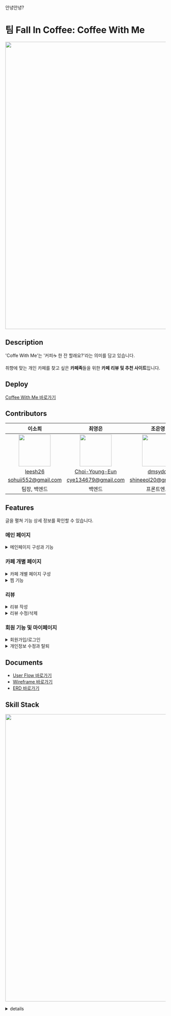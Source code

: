 안녕안녕?
# 팀 Fall In Coffee: Coffee With Me
<img src='https://user-images.githubusercontent.com/74662808/194247120-a537d752-2d1f-4aaf-840d-dbf00adfc5d0.png' height=px width=900>
   

## **Description**
'Coffe With Me'는 '커피☕ 한 잔 할래요?'라는 의미를 담고 있습니다. 

취향에 맞는 개인 카페를 찾고 싶은 **카페족**들을 위한 **카페 리뷰 및 추천 사이트**입니다.  

## **Deploy**  
[Coffee With Me 바로가기](https://www.coffeewithme.ml) 

## **Contributors**
이소희|최영은|조은영|홍성아
:-:|:-:|:-:|:-:
<img src='https://user-images.githubusercontent.com/74662808/194837822-279da46f-8869-4b1c-8400-2350ff3b8b4e.png' height=100 width=100px></img>|<img src='https://user-images.githubusercontent.com/74662808/194837841-53ec4f99-5f8d-4e22-84af-63da5770ab70.png' height=100 width=100px></img>|<img src='https://user-images.githubusercontent.com/74662808/194837870-164664a9-348c-49b9-bc46-f2fad26c7120.jpg' height=100 width=100px></img>|<img src='https://user-images.githubusercontent.com/74662808/194837889-9eacd0bb-2b88-4e3b-9418-f1e26647d2eb.jpg' height=100 width=100px></img>
[leesh26](https://github.com/leesh26)|[Choi-Young-Eun](https://github.com/Choi-Young-Eun)|[dmsyddl](https://github.com/dmsyddl)|[hongseonga](https://github.com/hongseonga)
sohuii552@gmail.com|cye134679@gmail.com |shineeol20@gmail.com|girl0930h@gmail.com  
팀장, 백엔드|백엔드|프론트엔드|프론트엔드  

## **Features**  
글을 펼쳐 기능 상세 정보를 확인할 수 있습니다.
### **메인 페이지**
<details> <summary> 메인페이지 구성과 기능 </summary>  
    스크롤을 통해 등록된 개인 카페들을 간단히 조회할 수 있습니다.  
     클릭시 카페별 상세 페이지로 이동합니다. 필터 기능으로 테마에 맞는 카페를 찾을 수 있으며, 검색창에 키워드를 입력하면 기본적으로 카페명으로 검색이 가능하고 키워드 앞에 '-'를 붙여 검색하면 태그로 검색이 가능합니다.
      <img src='https://user-images.githubusercontent.com/74662808/194853729-03c035f4-fd11-4956-b03e-693132e35c42.gif' height=px width=600></img>
  </details>  

### **카페 개별 페이지**
<details> <summary> 카페 개별 페이지 구성 </summary>  
    개별 페이지에서는 카페별 상세 정보와 해당 카페에 달린 리뷰, 메뉴를 확인할 수 있습니다. 리뷰에 달린 사진들을 갤러리 형식으로 확인할 수 있습니다.  
      <img src='https://user-images.githubusercontent.com/74662808/194859128-5bcf1291-0732-467f-9238-df71b3f1928f.gif' height=px width=600></img> 
</details>  
<details> <summary> 찜 기능 </summary>  
    상세 페이지에서 카페명 옆의 💚(하트)버튼을 누르면 카페를 찜할 수 있습니다. 찜한 카페는 마이페이지에서 확인할 수 있습니다.  
      <img src='https://user-images.githubusercontent.com/74662808/194860694-a7780cd0-3c0a-4721-9c9c-3e35cbc746b8.gif' height=px width=600></img> 
  </details>  

### **리뷰** 
<details> <summary> 리뷰 작성 </summary>
    회원에 한해 리뷰를 남길 수 있습니다. 사진, 별점, 태그, 한줄평을 입력해 리뷰를 작성합니다. 자신이 작성한 리뷰는 마이페이지에서 확인할 수 있습니다.   
      <img src='https://user-images.githubusercontent.com/74662808/194883183-34ef660e-a2c0-45e8-b838-d23972b2c901.gif' height=px width=600></img>
  </details>
 
  <details> <summary> 리뷰 수정/삭제 </summary>
    작성자 본인에 한해 마이페이지에서 작성한 리뷰를 수정하고 삭제할 수 있습니다.  
      <img src='https://user-images.githubusercontent.com/74662808/194912684-8fecbdc6-b10d-4a6b-aad2-40dcc86c3e5f.gif' height=px width=600></img> 
  </details>
  

### **회원 기능 및 마이페이지** 
<details> <summary> 회원가입/로그인 </summary>
    이름과 이메일, 비밀번호 등 개인 정보를 입력해 회원가입 할 수 있습니다. 유효성 검증에 통과하면 회원가입이 완료되며 로그인 페이지에서 로그인 할 수 있습니다. 로그인에 성공하면 회원 전용 서비스(리뷰, 찜)를 사용할 수 있습니다.   
      <img src='https://user-images.githubusercontent.com/74662808/194845562-1e6a811a-6cda-467e-84cd-3ab525aab6b0.gif' height=px width=600></img>  
</details>


<details> <summary> 개인정보 수정과 탈퇴 </summary>
    변경하고 싶은 정보를 입력해 회원 정보를 수정할 수 있습니다.   
      <img src='https://user-images.githubusercontent.com/74662808/194883299-9068442f-fe44-48bf-8b2d-de9889d9cb6d.gif' height=px width=600></img> 
</details>

## **Documents**
- [User Flow 바로가기](https://github.com/codestates-seb/seb39_main_040/wiki/User-Flow) 
- [Wireframe 바로가기](https://github.com/codestates-seb/seb39_main_040/wiki/Wireframe) 
- [ERD 바로가기](https://github.com/codestates-seb/seb39_main_040/wiki/Database-Tables) 


## **Skill Stack**
<img src='https://user-images.githubusercontent.com/74662808/194839315-5094366d-d595-44e6-8b12-94ef7918ebeb.png' height=px width=900></img>

<details> <summary> details </summary>

### **FrontEnd**
- `React`
- `axios`
- `styled-component`
- `Zustand`

### **BackEnd**

- `Java 11`
- `Gradle 7.4.2`
- `Spring Boot 2.7.1`
- `Spring Batch`
- `Spring Security`
- `MySQL`
- `JPA`
- `JUnit5 / Mockito`

### **배포**
- `EC2`
- `S3`
- `RDS`
- `Github Action`

### **문서/협업**

- `Notion`
- `Github`
- `Discord`
</details>

